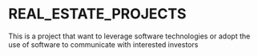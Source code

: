 # REAL_ESTATE_PROJECTS

This is a project that want to leverage software technologies or adopt the use of software to communicate with interested investors

